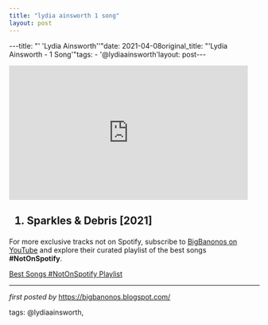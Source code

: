 ```yaml
---
title: "lydia ainsworth 1 song"
layout: post
---
```

---title: "' 'Lydia Ainsworth''"date: 2021-04-08original_title: "'Lydia Ainsworth -  1 Song'"tags:  - '@lydiaainsworth'layout: post---<div><iframe frameborder="0" height="270" src="https://youtube.com/embed/ajXPYvn7JHE" width="480"></iframe></div><h2><ol><li>Sparkles & Debris [2021]</li></ol></h2><!--Subscribe and Playlist Links--><div>    <p>For more exclusive tracks not on Spotify, subscribe to <a href="https://www.youtube.com/@BigBanonos" target="_blank">BigBanonos on YouTube</a> and explore their curated playlist of the best songs <strong>#NotOnSpotify</strong>.</p>    <p><a href="https://www.youtube.com/playlist?list=PLtuNtuTatqI0kFahUCbtbfenC_ET5O_tr" target="_blank">Best Songs #NotOnSpotify Playlist<br /></a></p></div><hr /><p><em>first posted by</em> <a href="https://bigbanonos.blogspot.com/" rel="noopener" target="_new">https://bigbanonos.blogspot.com/</a></p><p>tags: @lydiaainsworth,</p>
